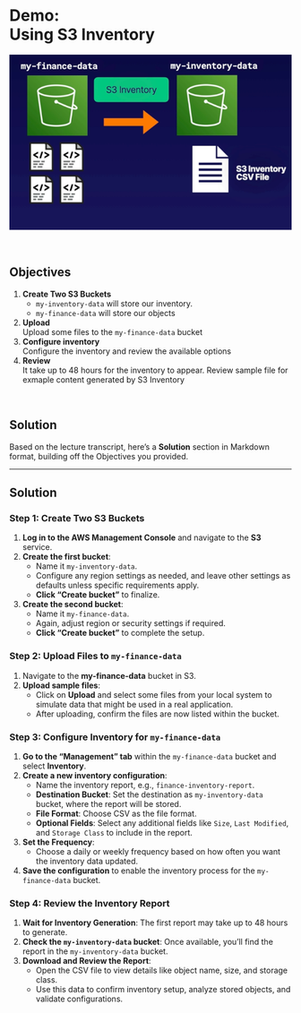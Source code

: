 # Demo:<br>Using S3 Inventory

![](../img/demo/4.8.S3-Inventory.png)

<br>

## Objectives
1. **Create Two S3 Buckets**
   - `my-inventory-data` will store our inventory.
   - `my-finance-data` will store our objects
2. **Upload**<br>Upload some files to the `my-finance-data` bucket
3. **Configure inventory**<br>Configure the inventory and review the available options
4. **Review**<br>It take up to 48 hours for the inventory to appear. Review sample file for exmaple content generated by S3 Inventory

<br>

## Solution
Based on the lecture transcript, here’s a **Solution** section in Markdown format, building off the Objectives you provided.

---

## Solution

### Step 1: Create Two S3 Buckets
1. **Log in to the AWS Management Console** and navigate to the **S3** service.
2. **Create the first bucket**:
   - Name it `my-inventory-data`.
   - Configure any region settings as needed, and leave other settings as defaults unless specific requirements apply.
   - **Click “Create bucket”** to finalize.
3. **Create the second bucket**:
   - Name it `my-finance-data`.
   - Again, adjust region or security settings if required.
   - **Click “Create bucket”** to complete the setup.

### Step 2: Upload Files to `my-finance-data`
1. Navigate to the **my-finance-data** bucket in S3.
2. **Upload sample files**:
   - Click on **Upload** and select some files from your local system to simulate data that might be used in a real application.
   - After uploading, confirm the files are now listed within the bucket.

### Step 3: Configure Inventory for `my-finance-data`
1. **Go to the “Management” tab** within the `my-finance-data` bucket and select **Inventory**.
2. **Create a new inventory configuration**:
   - Name the inventory report, e.g., `finance-inventory-report`.
   - **Destination Bucket**: Set the destination as `my-inventory-data` bucket, where the report will be stored.
   - **File Format**: Choose CSV as the file format.
   - **Optional Fields**: Select any additional fields like `Size`, `Last Modified`, and `Storage Class` to include in the report.
3. **Set the Frequency**:
   - Choose a daily or weekly frequency based on how often you want the inventory data updated.
4. **Save the configuration** to enable the inventory process for the `my-finance-data` bucket.

### Step 4: Review the Inventory Report
1. **Wait for Inventory Generation**: The first report may take up to 48 hours to generate.
2. **Check the `my-inventory-data` bucket**: Once available, you’ll find the report in the `my-inventory-data` bucket.
3. **Download and Review the Report**:
   - Open the CSV file to view details like object name, size, and storage class.
   - Use this data to confirm inventory setup, analyze stored objects, and validate configurations.
